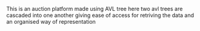 This is an auction platform made using AVL tree
here two avl trees are cascaded into one another
giving ease of access for retriving the data and an organised way of representation 
